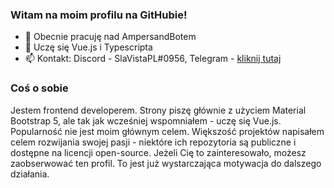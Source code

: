 ### Witam na moim profilu na GitHubie!
- 🔭 Obecnie pracuję nad AmpersandBotem
- 🌱 Uczę się Vue.js i Typescripta
- 📫 Kontakt: Discord - SlaVistaPL#0956, Telegram - [kliknij tutaj](t.me/slavistapl)

### Coś o sobie
Jestem frontend developerem. Strony piszę głównie z użyciem Material Bootstrap 5, ale tak jak wcześniej wspomniałem - uczę się Vue.js.
Popularność nie jest moim głównym celem. Większość projektów napisałem celem rozwijania swojej pasji - niektóre ich repozytoria są publiczne i dostępne na licencji open-source.
Jeżeli Cię to zainteresowało, możesz zaobserwować ten profil. To jest już wystarczająca motywacja do dalszego działania.

<!--
**SlaVistaPL/SlaVistaPL** is a ✨ _special_ ✨ repository because its `README.md` (this file) appears on your GitHub profile.

Here are some ideas to get you started:

- 🔭 I’m currently working on ...
- 🌱 I’m currently learning ...
- 👯 I’m looking to collaborate on ...
- 🤔 I’m looking for help with ...
- 💬 Ask me about ...
- 📫 How to reach me: ...
- 😄 Pronouns: ...
- ⚡ Fun fact: ...
-->
